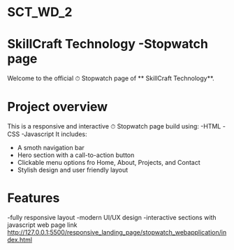 # SCT_WD_2
# SkillCraft Technology -Stopwatch page  
Welcome to the official ⏱ Stopwatch page of ** SkillCraft Technology**.
# Project overview
This is a responsive and interactive ⏱ Stopwatch page build using:
-HTML
-CSS
-Javascript
It includes:
- A smoth navigation bar
- Hero section with a call-to-action button
- Clickable menu options fro Home, About, Projects, and Contact
- Stylish design and user friendly layout
# Features
-fully responsive layout
-modern UI/UX design
-interactive sections with javascript
 web page link
 http://127.0.0.1:5500/responsive_landing_page/stopwatch_webapplication/index.html
